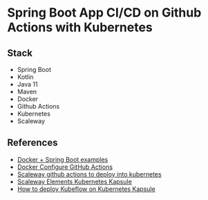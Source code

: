 # Spring Boot App CI/CD on Github Actions with Kubernetes

## Stack

- Spring Boot
- Kotlin
- Java 11
- Maven  
- Docker
- Github Actions
- Kubernetes
- Scaleway

## References

- [Docker + Spring Boot examples](https://mkyong.com/docker/docker-spring-boot-examples/)
- [Docker Configure GitHub Actions](https://docs.docker.com/ci-cd/github-actions/)
- [Scaleway github actions to deploy into kubernetes](https://digitalsoba.com/kubernetes/scw-gh-actions/)
- [Scaleway Elements Kubernetes Kapsule](https://www.scaleway.com/en/docs/get-started-with-scaleway-kubernetes-kapsule/)
- [How to deploy Kubeflow on Kubernetes Kapsule](https://www.scaleway.com/en/docs/how-to-deploy-kubeflow-on-kubernetes-kapsule/#-Installing-kubectl-on-your-local-computer)